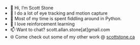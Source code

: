 - 👋 Hi, I’m Scott Stone
- 👀 I do a lot of eye tracking and motion capture
- 🌱 Most of my time is spent fiddling around in Python.
- 💞️ I love reinforcement learning
- 📫 Want to chat? scott.allan.stone[at]gmail.com  
- 🌐 Come check out some of my other work @ [scottstone.ca](https://scottstone.ca)


<!---
scottastone/scottastone is a ✨ special ✨ repository because its `README.md` (this file) appears on your GitHub profile.
You can click the Preview link to take a look at your changes.
--->
